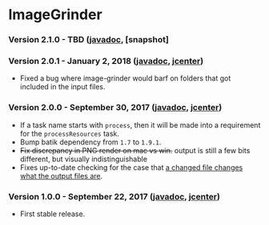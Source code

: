 # ImageGrinder

### Version 2.1.0 - TBD ([javadoc](http://diffplug.github.io/image-grinder/javadoc/snapshot/), [snapshot]

### Version 2.0.1 - January 2, 2018 ([javadoc](http://diffplug.github.io/image-grinder/javadoc/2.0.1/), [jcenter](https://bintray.com/diffplug/opensource/image-grinder/2.0.1/view))

- Fixed a bug where image-grinder would barf on folders that got included in the input files.

### Version 2.0.0 - September 30, 2017 ([javadoc](http://diffplug.github.io/image-grinder/javadoc/2.0.0/), [jcenter](https://bintray.com/diffplug/opensource/image-grinder/2.0.0/view))

- If a task name starts with `process`, then it will be made into a requirement for the `processResources` task.
- Bump batik dependency from `1.7` to `1.9.1`.
- ~~Fix discrepancy in PNG render on mac vs win.~~ output is still a few bits different, but visually indistinguishable
- Fixes up-to-date checking for the case that [a changed file changes what the output files are](https://github.com/diffplug/image-grinder/commit/eac358437f29e4270a308c6a45f283e89be10395).

### Version 1.0.0 - September 22, 2017 ([javadoc](http://diffplug.github.io/image-grinder/javadoc/1.0.0/), [jcenter](https://bintray.com/diffplug/opensource/image-grinder/1.0.0/view))

- First stable release.
